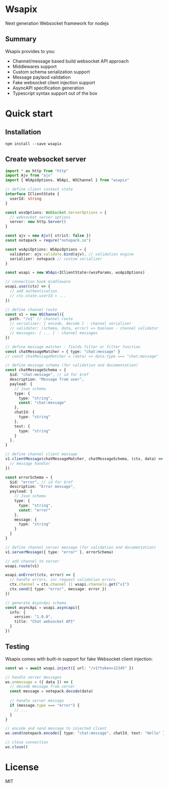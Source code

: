 # Wsapix

Next generation Websocket framework for nodejs

## Summary
Wsapix provides to you:
- Channel/message based build websocket API approach
- Middlewares support
- Custom schema serialization support
- Message paylaod validation
- Fake websocket client injection support
- AsyncAPI specification generation
- Typescript syntax support out of the box

# Quick start

## Installation

```
npm install --save wsapix
```

## Create websocket server

```ts
import * as http from "http"
import Ajv from "ajv"
import { WSApiOptions, WSApi, WSChannel } from "wsapix"

// define client context state
interface IClientState {
  userId: string
}

const wssOptions: WebSocket.ServerOptions = { 
  // websocket server options
  server: new http.Server()
}

const ajv = new Ajv({ strict: false })
const notepack = requre("notepack.io")

const wsApiOptions: WSApiOptions = {
  validator: ajv.validate.bind(ajv), // validation engine
  serializer: notepack // custom serializer
}

const wsapi = new WSApi<IClientState>(wssParams, wsApiOptions)

// connection hook middleware
wsapi.use((ctx) => {
  // add authentication
  // ctx.state.userId = ...
})

// define channel route
const v1 = new WSChannel({ 
  path: "/v1" // channel route
  // serializer: { encode, decode } - channel serializer
  // validator: (schema, data, error) => boolean - channel validator
  // messages: [ ... ] - channel messages
})

// define message matcher - fields filter or filter function
const chatMessageMatcher = { type: "chat:message" } 
// const chatMessageMatcher = (data) => data.type === "chat:message"

// define message schema (for validation and documentation)
const chatMessageSchema = { 
  $id: "chat:message", // id for $ref
  description: "Message from user",
  payload: {
    // Json schema
    type: {
      type: "string",
      const: "chat:message"
    },
    chatId: {
      type: "string"
    },
    text: {
      type: "string"
    }
  },
}

// define channel client message
v1.clientMessage(chatMessageMatcher, chatMessageSchema, (ctx, data) => {
  // message handler
})

const errorSchema = {
  $id: "error", // id for $ref
  description: "Error message", 
  payload: {
    // Json schema
    type: {
      type: "string",
      const: "error"
    },
    message: {
      type: "string"
    }
  }
}

// define channel server message (for validation and documentation)
v1.serverMessage({ type: "error" }, errorSchema)

// add channel to server
wsapi.route(v1)

wsapi.onError((ctx, error) => {
  // handle errors, inc request validation errors
  ctx.channel = ctx.channel || wsapi.channels.get("v1")
  ctx.send({ type: "error", message: error })
})

// generate AsyncApi schema
const asyncApi = wsapi.asyncapi({
  info: {
    version: "1.0.0",
    title: "Chat websocket API"
  }
})
```

## Testing

Wsapix comes with built-in support for fake Websocket client injection:

```ts
const ws = await wsapi.inject({ url: "/v1?token=12345" })

// handle server messages
ws.onmessage = ({ data }) => {
  // decode message from server
  const message = notepack.decode(data)
  
  // handle server message
  if (message.type === "error") {
    // ...
  }
}

// encode and send message to injected client
ws.send(notepack.encode({ type: "chat:message", chatId, text: "Hello" }))

// close connection
ws.close()
```

# License
MIT
